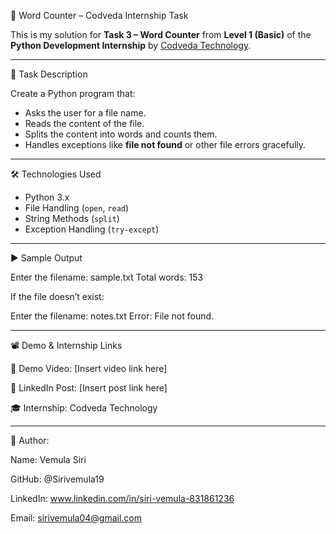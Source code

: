 📄 Word Counter – Codveda Internship Task

This is my solution for **Task 3 – Word Counter** from **Level 1 (Basic)** of the **Python Development Internship** by [Codveda Technology](https://www.codveda.com).

---

📝 Task Description

Create a Python program that:
- Asks the user for a file name.
- Reads the content of the file.
- Splits the content into words and counts them.
- Handles exceptions like **file not found** or other file errors gracefully.

---
 🛠️ Technologies Used

- Python 3.x
- File Handling (`open`, `read`)
- String Methods (`split`)
- Exception Handling (`try-except`)

---

▶️ Sample Output

Enter the filename: sample.txt
Total words: 153

If the file doesn’t exist:

Enter the filename: notes.txt
Error: File not found.

---

📽️ Demo & Internship Links

🎥 Demo Video: [Insert video link here]

🔗 LinkedIn Post: [Insert post link here]

🎓 Internship: Codveda Technology

---

👤 Author:

Name: Vemula Siri

GitHub: @Sirivemula19

LinkedIn: www.linkedin.com/in/siri-vemula-831861236

Email: sirivemula04@gmail.com


